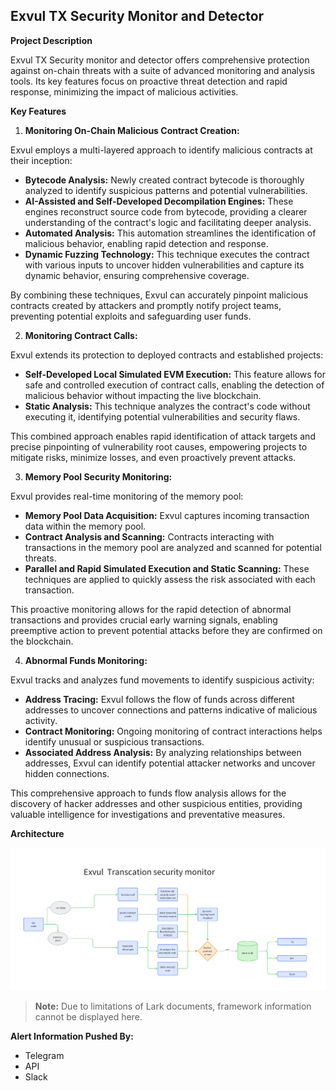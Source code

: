 ## Exvul TX Security Monitor and Detector


**Project Description**

Exvul TX Security monitor and detector offers comprehensive protection against on-chain threats with a suite of advanced monitoring and analysis tools. Its key features focus on proactive threat detection and rapid response, minimizing the impact of malicious activities.

**Key Features**

1. **Monitoring On-Chain Malicious Contract Creation:**

Exvul employs a multi-layered approach to identify malicious contracts at their inception:

   * **Bytecode Analysis:** Newly created contract bytecode is thoroughly analyzed to identify suspicious patterns and potential vulnerabilities.
   * **AI-Assisted and Self-Developed Decompilation Engines:** These engines reconstruct source code from bytecode, providing a clearer understanding of the contract's logic and facilitating deeper analysis.
   * **Automated Analysis:** This automation streamlines the identification of malicious behavior, enabling rapid detection and response.
   * **Dynamic Fuzzing Technology:** This technique executes the contract with various inputs to uncover hidden vulnerabilities and capture its dynamic behavior, ensuring comprehensive coverage.

By combining these techniques, Exvul can accurately pinpoint malicious contracts created by attackers and promptly notify project teams, preventing potential exploits and safeguarding user funds.

2. **Monitoring Contract Calls:**

Exvul extends its protection to deployed contracts and established projects:

   * **Self-Developed Local Simulated EVM Execution:** This feature allows for safe and controlled execution of contract calls, enabling the detection of malicious behavior without impacting the live blockchain.
   * **Static Analysis:** This technique analyzes the contract's code without executing it, identifying potential vulnerabilities and security flaws.

This combined approach enables rapid identification of attack targets and precise pinpointing of vulnerability root causes, empowering projects to mitigate risks, minimize losses, and even proactively prevent attacks.

3. **Memory Pool Security Monitoring:**

Exvul provides real-time monitoring of the memory pool:

   * **Memory Pool Data Acquisition:** Exvul captures incoming transaction data within the memory pool.
   * **Contract Analysis and Scanning:** Contracts interacting with transactions in the memory pool are analyzed and scanned for potential threats.
   * **Parallel and Rapid Simulated Execution and Static Scanning:** These techniques are applied to quickly assess the risk associated with each transaction.

This proactive monitoring allows for the rapid detection of abnormal transactions and provides crucial early warning signals, enabling preemptive action to prevent potential attacks before they are confirmed on the blockchain.

4. **Abnormal Funds Monitoring:**

Exvul tracks and analyzes fund movements to identify suspicious activity:

   * **Address Tracing:** Exvul follows the flow of funds across different addresses to uncover connections and patterns indicative of malicious activity.
   * **Contract Monitoring:** Ongoing monitoring of contract interactions helps identify unusual or suspicious transactions.
   * **Associated Address Analysis:** By analyzing relationships between addresses, Exvul can identify potential attacker networks and uncover hidden connections.

This comprehensive approach to funds flow analysis allows for the discovery of hacker addresses and other suspicious entities, providing valuable intelligence for investigations and preventative measures.

**Architecture**

![alt text](./doc/image.png)


> **Note:** Due to limitations of Lark documents, framework information cannot be displayed here.

**Alert Information Pushed By:**

* Telegram
* API
* Slack
